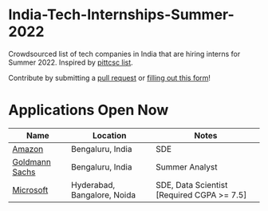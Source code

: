 # India-Tech-Internships-Summer-2022
Crowdsourced list of tech companies in India that are hiring interns for Summer 2022. Inspired by [pittcsc list](https://github.com/pittcsc/Summer2022-Internships).

Contribute by submitting a [pull request](https://github.com/susam/gitpr#create-pull-request) or [filling out this form](https://forms.gle/UWQY5hs6A97eJDLj6)!

# Applications Open Now
 | Name | Location | Notes |
 |---|---|---|
 | [Amazon](https://www.amazon.jobs/en/jobs/1629491/software-development-engineer-intern) | Bengaluru, India | SDE |
 | [Goldmann Sachs](https://www.goldmansachs.com/careers/students/programs/india/summer-analyst-program.html) | Bengaluru, India | Summer Analyst |
 | [Microsoft](https://careers.microsoft.com/students/us/en/ind-ur-intern-results) | Hyderabad, Bangalore, Noida | SDE, Data Scientist [Required CGPA >= 7.5] |
